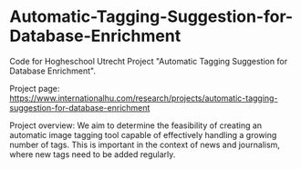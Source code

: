 # Automatic-Tagging-Suggestion-for-Database-Enrichment

Code for Hogheschool Utrecht Project "Automatic Tagging Suggestion for Database Enrichment".

Project page: https://www.internationalhu.com/research/projects/automatic-tagging-suggestion-for-database-enrichment

Project overview:
  We aim to determine the feasibility of creating an automatic image tagging tool capable of effectively handling a growing number of tags. This is important in the context of news and journalism, where
  new tags need to be added regularly.
